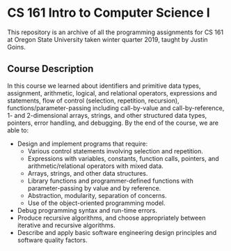# CS 161 Intro to Computer Science I

This repository is an archive of all the programming assignments for CS 161 at Oregon State University taken winter quarter 2019, taught by Justin Goins.

## Course Description

In this course we learned about identifiers and primitive data types, assignment, arithmetic, logical, and relational operators, expressions and statements, flow of control (selection, repetition, recursion), functions/parameter-passing including call-by-value and call-by-reference, 1- and 2-dimensional arrays, strings, and other structured data types, pointers, error handling, and debugging. By the end of the course, we are able to:

- Design and implement programs that require:
  - Various control statements involving selection and repetition.
  - Expressions with variables, constants, function calls, pointers, and arithmetic/relational operators with mixed data.
  - Arrays, strings, and other data structures.
  - Library functions and programmer-defined functions with parameter-passing by value and by reference.
  - Abstraction, modularity, separation of concerns.
  - Use of the object-oriented programming model.
- Debug programming syntax and run-time errors.
- Produce recursive algorithms, and choose appropriately between iterative and recursive algorithms.
- Describe and apply basic software engineering design principles and software quality factors.
